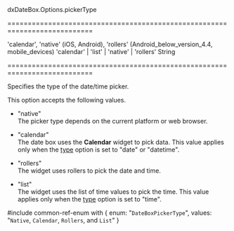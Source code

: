 <!--id-->dxDateBox.Options.pickerType<!--/id-->
===========================================================================
<!--default-->'calendar', 'native' (iOS, Android), 'rollers' (Android_below_version_4.4, mobile_devices)<!--/default-->
<!--acceptValues-->'calendar' | 'list' | 'native' | 'rollers'<!--/acceptValues-->
<!--type-->String<!--/type-->
===========================================================================

<!--shortDescription-->
Specifies the type of the date/time picker.
<!--/shortDescription-->

<!--fullDescription-->
This option accepts the following values.

- "native"  
 The picker type depends on the current platform or web browser.

- "calendar"  
 The date box uses the **Calendar** widget to pick data. This value applies only when the [type](/Documentation/ApiReference/UI_Widgets/dxDateBox/Configuration/#type) option is set to "date" or "datetime".

- "rollers"  
 The widget uses rollers to pick the date and time.

- "list"  
 The widget uses the list of time values to pick the time. This value applies only when the [type](/Documentation/ApiReference/UI_Widgets/dxDateBox/Configuration/#type) option is set to "time".

#include common-ref-enum with {
    enum: "`DateBoxPickerType`",
    values: "`Native`, `Calendar`, `Rollers`, and `List`"
}
<!--/fullDescription-->